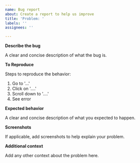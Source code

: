 ```yaml
---
name: Bug report
about: Create a report to help us improve
title: 'Problem: '
labels: ''
assignees: ''

---
```


<!--- If this issue relates to a security vulnerability in Enduro or any of the related repositories, DO NOT file the issue here. Please see the security policy at https://github.com/archivematica/Issues/security/policy for information on how to safely report a security vulnerability. --->

<!--- Please title your issue as a problem statement, starting with "Problem:". Check existing issues for examples. --->

**Describe the bug**

A clear and concise description of what the bug is.

**To Reproduce**

Steps to reproduce the behavior:
1. Go to '...'
2. Click on '....'
3. Scroll down to '....'
4. See error

**Expected behavior**

A clear and concise description of what you expected to happen.

**Screenshots**

If applicable, add screenshots to help explain your problem.

**Additional context**

Add any other context about the problem here.
